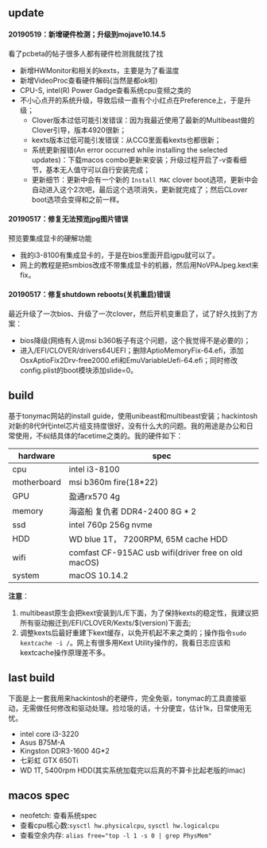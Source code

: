 

## update
#### 20190519：新增硬件检测；升级到mojave10.14.5
看了pcbeta的帖子很多人都有硬件检测我就找了找
  - 新增HWMonitor和相关的kexts，主要是为了看温度
  - 新增VideoProc查看硬件解码(当然是都ok啦)
  - CPU-S, intel(R) Power Gadge查看系统cpu变频之类的
  - 不小心点开的系统升级，导致后续一直有个小红点在Preference上，于是升级；
    - Clover版本过低可能引发错误：因为我最近使用了最新的Multibeast做的Clover引导，版本4920很新；
    - kexts版本过低可能引发错误：从CCG里面看kexts也都很新；
    - 系统更新报错(An error occurred while installing the selected updates)：下载macos combo更新来安装；升级过程开启了-v查看细节，基本无人值守可以自行安装完成；
    - 更新细节：更新中会有一个新的 `Install MAC` clover boot选项，更新中会自动进入这个2次吧，最后这个选项消失，更新就完成了；然后CLover boot选项会变得和之前一样。
#### 20190517：修复无法预览jpg图片错误
预览要集成显卡的硬解功能
  - 我的i3-8100有集成显卡的，于是在bios里面开启igpu就可以了。
  - 网上的教程是把smbios改成不带集成显卡的机器，然后用NoVPAJpeg.kext来fix。

#### 20190517：修复shutdown reboots(关机重启)错误
最近升级了一次bios、升级了一次clover，然后开机变重启了，试了好久找到了方案：
  - bios降级(网络有人说msi b360板子有这个问题，这个我觉得不是必要的)；
  - 进入/EFI/CLOVER/drivers64UEFI；删除AptioMemoryFix-64.efi，添加OsxAptioFix2Drv-free2000.efi和EmuVariableUefi-64.efi；同时修改config.plist的boot模块添加slide=0。


## build
基于tonymac网站的install guide，使用unibeast和multibeast安装；hackintosh对新的8代9代intel芯片组支持度很好，没有什么大的问题。我的用途是办公和日常使用，不纠结具体的facetime之类的。我的硬件如下：

|hardware|spec|
|-|-|
|cpu |intel i3-8100|
|motherboard|msi b360m fire(18*22)|
|GPU|盈通rx570 4g|
|memory| 海盗船 复仇者 DDR4-2400 8G * 2|
|ssd|intel 760p 256g nvme|
|HDD|WD blue 1T， 7200RPM, 65M cache HDD|
|wifi|comfast CF-915AC usb wifi(driver free on old macOS)|
|system|macOS 10.14.2|

**注意**：
1. multibeast原生会把kext安装到/L/E下面，为了保持kexts的稳定性，我建议把所有驱动搬迁到/EFI/CLOVER/Kexts/$(version)下面去;
2. 调整kexts后最好重建下kext缓存，以免开机起不来之类的；操作指令`sudo kextcache -i /`。网上有很多用Kext Utility操作的，我看日志应该和kextcache操作原理差不多。

## last build
下面是上一套我用来hackintosh的老硬件，完全免驱，tonymac的工具直接驱动，无需做任何修改和驱动处理。捡垃圾的话，十分便宜，估计1k，日常使用无忧。

- intel core i3-3220
- Asus B75M-A
- Kingston DDR3-1600 4G*2
- 七彩虹 GTX 650Ti
- WD 1T, 5400rpm HDD(其实系统加载完以后真的不算卡比起老版的imac)

## macos spec
- neofetch: 查看系统spec
- 查看cpu核心数:`sysctl hw.physicalcpu`, `sysctl hw.logicalcpu`
- 查看空余内存: `alias free="top -l 1 -s 0 | grep PhysMem"`